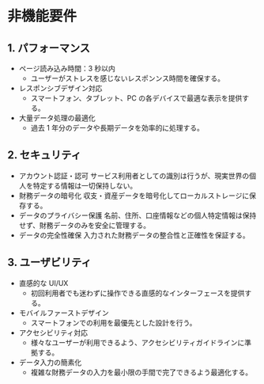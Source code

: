 # 非機能要件

## 1. パフォーマンス

- ページ読み込み時間：3 秒以内
  - ユーザーがストレスを感じないレスポンンス時間を確保する。
- レスポンシブデザイン対応
  - スマートフォン、タブレット、PC の各デバイスで最適な表示を提供する。
- 大量データ処理の最適化
  - 過去 1 年分のデータや長期データを効率的に処理する。

## 2. セキュリティ

- アカウント認証・認可
  サービス利用者としての識別は行うが、現実世界の個人を特定する情報は一切保持しない。
- 財務データの暗号化
  収支・資産データを暗号化してローカルストレージに保存する。
- データのプライバシー保護
  名前、住所、口座情報などの個人特定情報は保持せず、財務データのみを安全に管理する。
- データの完全性確保
  入力された財務データの整合性と正確性を保証する。

## 3. ユーザビリティ

- 直感的な UI/UX
  - 初回利用者でも迷わずに操作できる直感的なインターフェースを提供する。
- モバイルファーストデザイン
  - スマートフォンでの利用を最優先とした設計を行う。
- アクセシビリティ対応
  - 様々なユーザーが利用できるよう、アクセシビリティガイドラインに準拠する。
- データ入力の簡素化
  - 複雑な財務データの入力を最小限の手間で完了できるよう最適化する。
